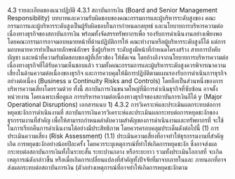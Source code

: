 4.3 รายละเอียดของแนวปฏิบัติ
4.3.1
สถาบันการเงิน (Board and Senior Management Responsibility)
บทบาทและความรับผิดชอบของคณะกรรมการและผู้บริหารระดับสูงของ
คณะกรรมการและผู้บริหารระดับสูงเป็นผู้รับผิดชอบในการกำหนดกลยุทธ์
และนโยบายการบริหารความต่อเนื่องทางธุรกิจของสถาบันการเงิน พร้อมทั้งจัดสรรทรัพยากรเพื่อ
รองรับการดำเนินงานอย่างเพียงพอ โดยคณะกรรมการอาจมอบหมายหน้าที่ด้านปฏิบัติการให้
คณะทำงานหรือผู้บริหารระดับสูงก็ได้ แต่การมอบหมายควรทำเป็นลายลักษณ์อักษร ซึ่งผู้บริหาร
ระดับสูงมีหน้าที่กำหนดโครงสร้าง สายการบังคับบัญชา และหน้าที่ความรับผิดชอบของผู้ที่เกี่ยวข้อง
ให้ชัดเจน โดยอ้างอิงจากนโยบายการบริหารความต่อเนื่องทางธุรกิจที่ได้รับความเห็นชอบแล้ว
รวมทั้งคณะกรรมการและผู้บริหารระดับสูงควรพิจารณาความเสี่ยงในด้านความต่อเนื่องของธุรกิจ
และการควบคุมให้มีการปฏิบัติตามแผนรองรับการดำเนินการธุรกิจอย่างต่อเนื่อง (Business
ม
Continuity Risks and Controls) โดยถือเป็นส่วนหนึ่งของการบริหารความเสี่ยงโดยรวมด้วย ทั้งนี้
สถาบันการเงินขนาดใหญ่ที่มีการดำเนินธุรกิจที่ซับซ้อน อาจตั้งหน่วยงาน โดยเฉพาะเพื่อดูแล
การบริหารความต่อเนื่องทางธุรกิจของสถาบันการเงินก็ได้
y (Major Operational Disruptions)
เอกสารแนบ 1)
4.3.2 การวิเคราะห์และประเมินผลกระทบต่อการหยุดชะงักการดำเนินงานที่
สถาบันการเงินควรวิเคราะห์และประเมินผลกระทบต่อการหยุดชะงักของ
ธุรกรรมงานที่สำคัญ เพื่อให้สามารถกำหนดลำดับความสำคัญของการดำเนินงานและทรัพยากรที่
จะใช้ในการเรียกคืนการดำเนินงานได้อย่างมีประสิทธิภาพ โดยควรครอบคลุมประเด็นดังต่อไปนี้
(1) การประเมินความเสี่ยง (Risk Assessment)
(1.1) ประเมินความเสี่ยงที่อาจทำให้ธุรกรรมงานที่สำคัญเกิด
การหยุดชะงักอย่างน้อยปีละครั้ง โดยควรระบุเหตุการณ์ที่ทำให้เกิดการหยุดชะงัก ซึ่งอาจส่งผล
กระทบต่อสถาบันการเงินทั้งในระยะสั้น ระยะปานกลาง หรือระยะยาว รวมทั้งประเมินโอกาสที่
จะเกิดเหตุการณ์ดังกล่าวขึ้น หรือเมื่อเกิดการเปลี่ยนแปลงที่สำคัญทั้งปัจจัยที่มาจากภายในและ
ภายนอกที่อาจส่งผลกระทบต่อสถาบันการเงิน (ตัวอย่างเหตุการณ์ที่อาจทำให้เกิดการหยุดชะงักตาม
